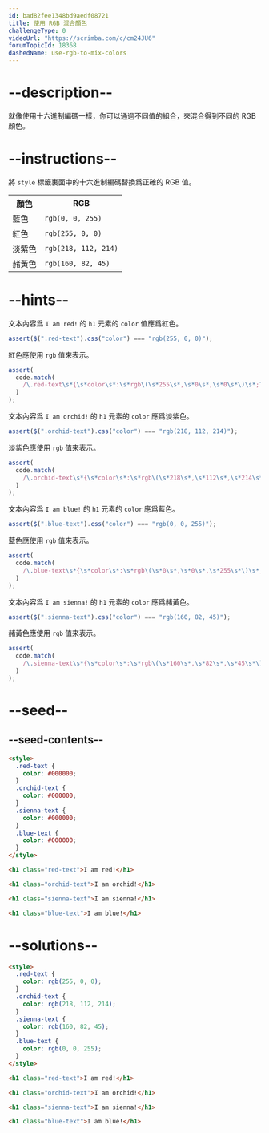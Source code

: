 ```yaml
---
id: bad82fee1348bd9aedf08721
title: 使用 RGB 混合顏色
challengeType: 0
videoUrl: "https://scrimba.com/c/cm24JU6"
forumTopicId: 18368
dashedName: use-rgb-to-mix-colors
---
```


# --description--

就像使用十六進制編碼一樣，你可以通過不同值的組合，來混合得到不同的 RGB 顏色。

# --instructions--

將 `style` 標籤裏面中的十六進制編碼替換爲正確的 RGB 值。

<table class='table table-striped'><tbody><tr><th>顏色</th><th>RGB</th></tr><tr><td>藍色</td><td><code>rgb(0, 0, 255)</code></td></tr><tr><td>紅色</td><td><code>rgb(255, 0, 0)</code></td></tr><tr><td>淡紫色</td><td><code>rgb(218, 112, 214)</code></td></tr><tr><td>赭黃色</td><td><code>rgb(160, 82, 45)</code></td></tr></tbody></table>

# --hints--

文本內容爲 `I am red!` 的 `h1` 元素的 `color` 值應爲紅色。

```js
assert($(".red-text").css("color") === "rgb(255, 0, 0)");
```

紅色應使用 `rgb` 值來表示。

```js
assert(
  code.match(
    /\.red-text\s*{\s*color\s*:\s*rgb\(\s*255\s*,\s*0\s*,\s*0\s*\)\s*;?\s*}/gi
  )
);
```

文本內容爲 `I am orchid!` 的 `h1` 元素的 `color` 應爲淡紫色。

```js
assert($(".orchid-text").css("color") === "rgb(218, 112, 214)");
```

淡紫色應使用 `rgb` 值來表示。

```js
assert(
  code.match(
    /\.orchid-text\s*{\s*color\s*:\s*rgb\(\s*218\s*,\s*112\s*,\s*214\s*\)\s*;?\s*}/gi
  )
);
```

文本內容爲 `I am blue!` 的 `h1` 元素的 `color` 應爲藍色。

```js
assert($(".blue-text").css("color") === "rgb(0, 0, 255)");
```

藍色應使用 `rgb` 值來表示。

```js
assert(
  code.match(
    /\.blue-text\s*{\s*color\s*:\s*rgb\(\s*0\s*,\s*0\s*,\s*255\s*\)\s*;?\s*}/gi
  )
);
```

文本內容爲 `I am sienna!` 的 `h1` 元素的 `color` 應爲赭黃色。

```js
assert($(".sienna-text").css("color") === "rgb(160, 82, 45)");
```

赭黃色應使用 `rgb` 值來表示。

```js
assert(
  code.match(
    /\.sienna-text\s*{\s*color\s*:\s*rgb\(\s*160\s*,\s*82\s*,\s*45\s*\)\s*;?\s*}/gi
  )
);
```

# --seed--

## --seed-contents--

```html
<style>
  .red-text {
    color: #000000;
  }
  .orchid-text {
    color: #000000;
  }
  .sienna-text {
    color: #000000;
  }
  .blue-text {
    color: #000000;
  }
</style>

<h1 class="red-text">I am red!</h1>

<h1 class="orchid-text">I am orchid!</h1>

<h1 class="sienna-text">I am sienna!</h1>

<h1 class="blue-text">I am blue!</h1>
```

# --solutions--

```html
<style>
  .red-text {
    color: rgb(255, 0, 0);
  }
  .orchid-text {
    color: rgb(218, 112, 214);
  }
  .sienna-text {
    color: rgb(160, 82, 45);
  }
  .blue-text {
    color: rgb(0, 0, 255);
  }
</style>

<h1 class="red-text">I am red!</h1>

<h1 class="orchid-text">I am orchid!</h1>

<h1 class="sienna-text">I am sienna!</h1>

<h1 class="blue-text">I am blue!</h1>
```
